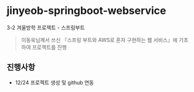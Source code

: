 # jinyeob-springboot-webservice
3-2 겨울방학 프로젝트 - 스프링부트
> 이동욱님께서 쓰신 『스프링 부트와 AWS로 혼자 구현하는 웹 서비스』에 기초하여 프로젝트를 진행

## 진행사항
* 12/24 프로젝트 생성 및 github 연동
